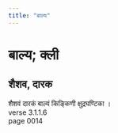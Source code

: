 ```yaml
---
title: "बाल्य"
---
```


# बाल्य; क्ली
## शैशव, दारक
शैशवं दारकं बाल्यं किङ्किणी क्षुद्रघण्टिका ।<br />verse 3.1.1.6<br />page 0014

